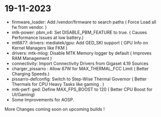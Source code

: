  19-11-2023
============
* firmware_loader: Add /vendor/firmware to search paths ( Force Load all fw from vendor. )
* mtk-power: pbm_v4: Set DISABLE_PBM_FEATURE to true. ( Causes Performance Issues at low battery.)
* mt6877: drivers: mediatek/gpu: Add GED_SKI support ( GPU Info on Kernel Managers like FKM )
* drivers: mtk-mlog: Disable MTK Memory logger by default ( Improves RAM Management )
* connectivity: Import Connectivity Drivers from Gigaset 4.19 Sources
* charger_pissarro : Allow 67W for MAX_THERMAL_FCC Limit ( Better Charging Speeds.)
* pissarro-defconfig: Switch to Step-Wise Thermal Governor ( Better Thermals for CPU Heavy Tasks like gaming . )
* mtk-perf: ged: Define MAX_FPS_BOOST to 120 ( Better CPU Boost for UI/Gaming)
* Some Improvements for AOSP.

More Changes coming soon on upcoming builds !
